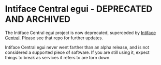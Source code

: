 # Intiface Central egui - DEPRECATED AND ARCHIVED

The Intiface Central egui project is now deprecated, superceded by [Intiface Central](https://github.com/intiface/intiface-central). Please see that repo for further updates.

Intiface Central egui never went farther than an alpha release, and is not considered a supported piece of software. If you are still using it, expect things to break as services it refers to are torn down.